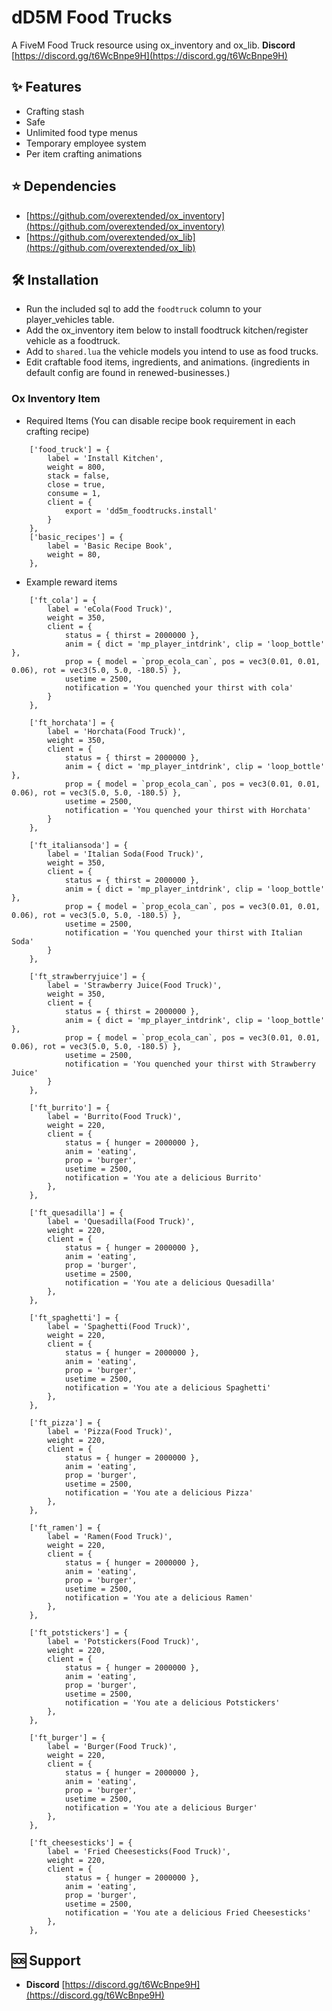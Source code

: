 # dD5M Food Trucks
A FiveM Food Truck resource using ox_inventory and ox_lib.
**Discord** [https://discord.gg/t6WcBnpe9H](https://discord.gg/t6WcBnpe9H)

## ✨ Features
- Crafting stash
- Safe
- Unlimited food type menus
- Temporary employee system
- Per item crafting animations

## ⭐ Dependencies
- [https://github.com/overextended/ox_inventory](https://github.com/overextended/ox_inventory)
- [https://github.com/overextended/ox_lib](https://github.com/overextended/ox_lib)

## 🛠️ Installation
- Run the included sql to add the `foodtruck` column to your player_vehicles table.
- Add the ox_inventory item below to install foodtruck kitchen/register vehicle as a foodtruck.
- Add to `shared.lua` the vehicle models you intend to use as food trucks.
- Edit craftable food items, ingredients, and animations. (ingredients in default config are found in renewed-businesses.)

### Ox Inventory Item
- Required Items (You can disable recipe book requirement in each crafting recipe)
```
	['food_truck'] = {
		label = 'Install Kitchen',
		weight = 800,
		stack = false,
		close = true,
		consume = 1,
		client = {
			export = 'dd5m_foodtrucks.install'
		}
	},
    ['basic_recipes'] = {
		label = 'Basic Recipe Book',
		weight = 80,
	},
```

- Example reward items

```
	['ft_cola'] = {
		label = 'eCola(Food Truck)',
		weight = 350,
		client = {
			status = { thirst = 2000000 },
			anim = { dict = 'mp_player_intdrink', clip = 'loop_bottle' },
			prop = { model = `prop_ecola_can`, pos = vec3(0.01, 0.01, 0.06), rot = vec3(5.0, 5.0, -180.5) },
			usetime = 2500,
			notification = 'You quenched your thirst with cola'
		}
	},

	['ft_horchata'] = {
		label = 'Horchata(Food Truck)',
		weight = 350,
		client = {
			status = { thirst = 2000000 },
			anim = { dict = 'mp_player_intdrink', clip = 'loop_bottle' },
			prop = { model = `prop_ecola_can`, pos = vec3(0.01, 0.01, 0.06), rot = vec3(5.0, 5.0, -180.5) },
			usetime = 2500,
			notification = 'You quenched your thirst with Horchata'
		}
	},

	['ft_italiansoda'] = {
		label = 'Italian Soda(Food Truck)',
		weight = 350,
		client = {
			status = { thirst = 2000000 },
			anim = { dict = 'mp_player_intdrink', clip = 'loop_bottle' },
			prop = { model = `prop_ecola_can`, pos = vec3(0.01, 0.01, 0.06), rot = vec3(5.0, 5.0, -180.5) },
			usetime = 2500,
			notification = 'You quenched your thirst with Italian Soda'
		}
	},

	['ft_strawberryjuice'] = {
		label = 'Strawberry Juice(Food Truck)',
		weight = 350,
		client = {
			status = { thirst = 2000000 },
			anim = { dict = 'mp_player_intdrink', clip = 'loop_bottle' },
			prop = { model = `prop_ecola_can`, pos = vec3(0.01, 0.01, 0.06), rot = vec3(5.0, 5.0, -180.5) },
			usetime = 2500,
			notification = 'You quenched your thirst with Strawberry Juice'
		}
	},

	['ft_burrito'] = {
		label = 'Burrito(Food Truck)',
		weight = 220,
		client = {
			status = { hunger = 2000000 },
			anim = 'eating',
			prop = 'burger',
			usetime = 2500,
			notification = 'You ate a delicious Burrito'
		},
	},

	['ft_quesadilla'] = {
		label = 'Quesadilla(Food Truck)',
		weight = 220,
		client = {
			status = { hunger = 2000000 },
			anim = 'eating',
			prop = 'burger',
			usetime = 2500,
			notification = 'You ate a delicious Quesadilla'
		},
	},

	['ft_spaghetti'] = {
		label = 'Spaghetti(Food Truck)',
		weight = 220,
		client = {
			status = { hunger = 2000000 },
			anim = 'eating',
			prop = 'burger',
			usetime = 2500,
			notification = 'You ate a delicious Spaghetti'
		},
	},

	['ft_pizza'] = {
		label = 'Pizza(Food Truck)',
		weight = 220,
		client = {
			status = { hunger = 2000000 },
			anim = 'eating',
			prop = 'burger',
			usetime = 2500,
			notification = 'You ate a delicious Pizza'
		},
	},

	['ft_ramen'] = {
		label = 'Ramen(Food Truck)',
		weight = 220,
		client = {
			status = { hunger = 2000000 },
			anim = 'eating',
			prop = 'burger',
			usetime = 2500,
			notification = 'You ate a delicious Ramen'
		},
	},

	['ft_potstickers'] = {
		label = 'Potstickers(Food Truck)',
		weight = 220,
		client = {
			status = { hunger = 2000000 },
			anim = 'eating',
			prop = 'burger',
			usetime = 2500,
			notification = 'You ate a delicious Potstickers'
		},
	},

	['ft_burger'] = {
		label = 'Burger(Food Truck)',
		weight = 220,
		client = {
			status = { hunger = 2000000 },
			anim = 'eating',
			prop = 'burger',
			usetime = 2500,
			notification = 'You ate a delicious Burger'
		},
	},

	['ft_cheesesticks'] = {
		label = 'Fried Cheesesticks(Food Truck)',
		weight = 220,
		client = {
			status = { hunger = 2000000 },
			anim = 'eating',
			prop = 'burger',
			usetime = 2500,
			notification = 'You ate a delicious Fried Cheesesticks'
		},
	},
```

## 🆘 Support
- **Discord** [https://discord.gg/t6WcBnpe9H](https://discord.gg/t6WcBnpe9H)